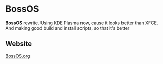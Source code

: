 # BossOS
**BossOS** rewrite. Using KDE Plasma now, cause it looks better than XFCE. And making good build and install scripts, so that it's better

## Website
[BossOS.org](https://bossos.org)
